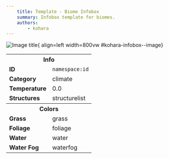 ```yaml
---
	title: Template - Biome Infobox
	summary: Infobox template for biomes.
	authors:
		- kohara
---
```


<div class="result" markdown>

  ![Image title](../assets/biomes/changeme.png){ align=left width=800vw #kohara-infobox--image}

  <table id="kohara-infobox" >
	<tr>
		<th colspan="2">Info</th>
	</tr>
	<tr>
		<td><b>ID</b></td>
		<td><code>namespace:id</code></td>
	</tr>
	<tr>
		<td><b>Category</b></td>
		<td>climate</td>
	</tr>
	<tr>
		<td><b>Temperature</b></td>
		<td>0.0</td>
	</tr>
	<tr>
		<td><b>Structures</b></td>
		<td>structurelist</td>
	</tr>
	<tr>
		<th colspan="2">Colors</th>
	</tr>
	<tr>
		<td><b>Grass</b></td>
		<td><span style="background-color: #4EC1E3;" class="kohara-infobox-color"></span> grass</td>
	</tr>
	<tr>
		<td><b>Foliage</b></td>
		<td><span style="background-color: #4FA3E3;" class="kohara-infobox-color"></span> foliage</td>
	</tr>
	<tr>
		<td><b>Water</b></td>
		<td><span style="background-color: #F937ED;" class="kohara-infobox-color"></span> water</td>
	</tr>
	<tr>
		<td><b>Water Fog</b></td>
		<td><span style="background-color: #C639F9;" class="kohara-infobox-color"></span> waterfog</td>
	</tr>
</table>
</div>
